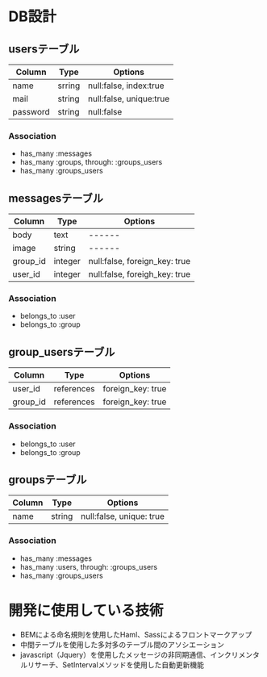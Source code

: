 # DB設計

## usersテーブル
|Column|Type|Options|
|------|----|-------|
|name|srring|null:false, index:true|
|mail|string|null:false, unique:true|
|password|string|null:false|
### Association
- has_many :messages
- has_many :groups, through: :groups_users
- has_many :groups_users

## messagesテーブル
|Column|Type|Options|
|------|----|-------|
|body|text|------|
|image|string|------|
|group_id|integer|null:false, foreign_key: true|
|user_id|integer|null:false, foreigh_key: true|
### Association
- belongs_to :user
- belongs_to :group

## group_usersテーブル
|Column|Type|Options|
|------|----|-------|
|user_id|references|foreign_key: true|
|group_id|references|foreign_key: true|
### Association
- belongs_to :user
- belongs_to :group

## groupsテーブル
|Column|Type|Options|
|------|----|-------|
|name|string|null:false, unique: true|
### Association
- has_many :messages
- has_many :users, through: :groups_users
- has_many :groups_users

# 開発に使用している技術
- BEMによる命名規則を使用したHaml、Sassによるフロントマークアップ
- 中間テーブルを使用した多対多のテーブル間のアソシエーション
- javascript（Jquery）を使用したメッセージの非同期通信、インクリメンタルリサーチ、SetIntervalメソッドを使用した自動更新機能
